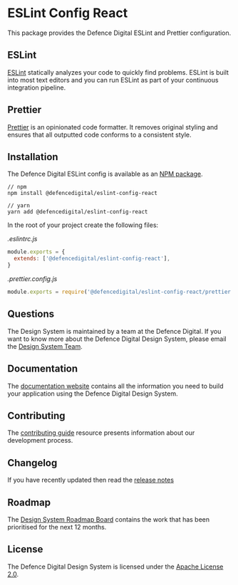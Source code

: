 # ESLint Config React

This package provides the Defence Digital ESLint and Prettier configuration.

## ESLint

[ESLint](https://eslint.org/) statically analyzes your code to quickly find problems. ESLint is built into most text editors and you can run ESLint as part of your continuous integration pipeline.

## Prettier

[Prettier](https://prettier.io/) is an opinionated code formatter. It removes original styling and ensures that all outputted code conforms to a consistent style.

## Installation

The Defence Digital ESLint config is available as an [NPM package](https://www.npmjs.com/package/@defencedigital/eslint-config-react).

```
// npm
npm install @defencedigital/eslint-config-react

// yarn
yarn add @defencedigital/eslint-config-react
```

In the root of your project create the following files:

_.eslintrc.js_

```js
module.exports = {
  extends: ['@defencedigital/eslint-config-react'],
}
```

_.prettier.config.js_	

```js	
module.exports = require('@defencedigital/eslint-config-react/prettier.config.js')
```

## Questions

The Design System is maintained by a team at the Defence Digital. If you want to know more about the Defence Digital Design System, please email the [Design System Team](mailto:design-system@digital.mod.uk).

## Documentation

The [documentation website](https://design-system.digital.mod.uk/) contains all the information you need to build your application using the Defence Digital Design System.

## Contributing

The [contributing guide](https://github.com/defencedigital/mod-uk-design-system/blob/master/docs/contributing.md) resource presents information about our development process. 

## Changelog

If you have recently updated then read the [release notes](https://github.com/defencedigital/mod-uk-design-system/releases)

## Roadmap

The [Design System Roadmap Board](https://github.com/defencedigital/mod-uk-design-system/projects/7) contains the work that has been prioritised for the next 12 months.

## License

The Defence Digital Design System is licensed under the [Apache License 2.0](https://github.com/defencedigital/mod-uk-design-system/blob/master/LICENSE).
